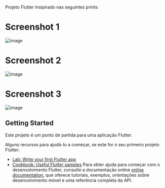 Projeto Flutter Insipirado nas seguintes prints:

# Screenshot 1
![image](https://github.com/Colombao/FlutterLogin/assets/128653143/f037bb9c-75bf-4f2f-b002-a5c0d6d462b7)

# Screenshot 2

![image](https://github.com/Colombao/FlutterLogin/assets/128653143/9b5f95ce-0420-4644-a8e0-e49a7c1ca966)

# Screenshot 3

![image](https://github.com/Colombao/FlutterLogin/assets/128653143/2c0e6830-f1f9-48bb-9409-963f5c837bf0)





## Getting Started

Este projeto é um ponto de partida para uma aplicação Flutter.

Alguns recursos para ajudá-lo a começar, se este for o seu primeiro projeto Flutter:

- [Lab: Write your first Flutter app](https://docs.flutter.dev/get-started/codelab)
- [Cookbook: Useful Flutter samples](https://docs.flutter.dev/cookbook)
Para obter ajuda para começar com o desenvolvimento Flutter, consulte a
documentação online [online documentation](https://docs.flutter.dev/), que oferece tutoriais,
exemplos, orientações sobre desenvolvimento móvel e uma referência completa da API.
